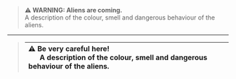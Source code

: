 



> **:warning: WARNING: Aliens are coming.**  
> A description of the colour, smell and dangerous behaviour of the aliens.

---

> | **:warning:** Be very careful here! <br/> &nbsp; &nbsp; &nbsp; A description of the colour, smell and dangerous behaviour of the aliens. |
> | :----------------------------------------------------------- |